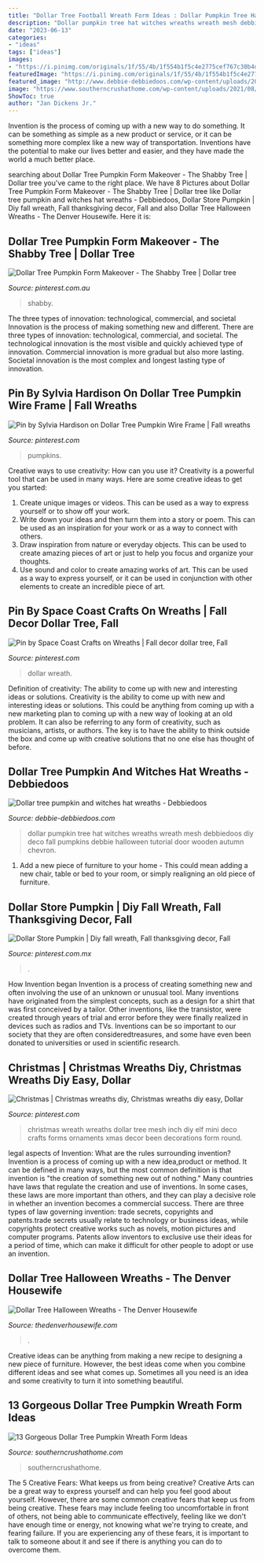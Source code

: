 ```yaml
---
title: "Dollar Tree Football Wreath Form Ideas : Dollar Pumpkin Tree Hat Witches Wreaths Wreath Mesh Debbiedoos Diy Deco Fall Pumpkins Debbie Halloween Tutorial Door Wooden Autumn Chevron"
description: "Dollar pumpkin tree hat witches wreaths wreath mesh debbiedoos diy deco fall pumpkins debbie halloween tutorial door wooden autumn chevron"
date: "2023-06-13"
categories:
- "ideas"
tags: ["ideas"]
images:
- "https://i.pinimg.com/originals/1f/55/4b/1f554b1f5c4e2775cef767c30b4d4ab0.jpg"
featuredImage: "https://i.pinimg.com/originals/1f/55/4b/1f554b1f5c4e2775cef767c30b4d4ab0.jpg"
featured_image: "http://www.debbie-debbiedoos.com/wp-content/uploads/2017/09/IMG-1105.jpg"
image: "https://www.southerncrushathome.com/wp-content/uploads/2021/08/Dollar-Tree-Pumpkin-Wreath-10-640x853.jpeg"
ShowToc: true
author: "Jan Dickens Jr."
---
```



Invention is the process of coming up with a new way to do something. It can be something as simple as a new product or service, or it can be something more complex like a new way of transportation. Inventions have the potential to make our lives better and easier, and they have made the world a much better place.

	

		
searching about Dollar Tree Pumpkin Form Makeover - The Shabby Tree | Dollar tree you've came to the right place. We have 8 Pictures about Dollar Tree Pumpkin Form Makeover - The Shabby Tree | Dollar tree like Dollar tree pumpkin and witches hat wreaths - Debbiedoos, Dollar Store Pumpkin | Diy fall wreath, Fall thanksgiving decor, Fall and also Dollar Tree Halloween Wreaths - The Denver Housewife. Here it is:
		
    
## Dollar Tree Pumpkin Form Makeover - The Shabby Tree | Dollar Tree

<img loading=lazy src="https://i.pinimg.com/originals/1f/55/4b/1f554b1f5c4e2775cef767c30b4d4ab0.jpg" onerror="this.onerror=null;this.src='https://tse4.mm.bing.net/th?id=OIP.dbZhpW16EDogKTexxW2mTgHaJ4&amp;pid=15.1';" alt="Dollar Tree Pumpkin Form Makeover - The Shabby Tree | Dollar tree">

_Source: pinterest.com.au_

>shabby. 

	

The three types of innovation: technological, commercial, and societal
Innovation is the process of making something new and different. There are three types of innovation: technological, commercial, and societal. The technological innovation is the most visible and quickly achieved type of innovation. Commercial innovation is more gradual but also more lasting. Societal innovation is the most complex and longest lasting type of innovation.

    
## Pin By Sylvia Hardison On Dollar Tree Pumpkin Wire Frame | Fall Wreaths

<img loading=lazy src="https://i.pinimg.com/736x/1f/7d/8d/1f7d8d735239a38b84ded8dc40f0e8f1.jpg" onerror="this.onerror=null;this.src='https://tse3.mm.bing.net/th?id=OIP.99QocONeae1g2aXtqyTI_QHaDm&amp;pid=15.1';" alt="Pin by Sylvia Hardison on Dollar Tree Pumpkin Wire Frame | Fall wreaths">

_Source: pinterest.com_

>pumpkins. 

	

Creative ways to use creativity: How can you use it?
Creativity is a powerful tool that can be used in many ways. Here are some creative ideas to get you started: 
1. Create unique images or videos. This can be used as a way to express yourself or to show off your work.
2. Write down your ideas and then turn them into a story or poem. This can be used as an inspiration for your work or as a way to connect with others.
3. Draw inspiration from nature or everyday objects. This can be used to create amazing pieces of art or just to help you focus and organize your thoughts.
4. Use sound and color to create amazing works of art. This can be used as a way to express yourself, or it can be used in conjunction with other elements to create an incredible piece of art.

    
## Pin By Space Coast Crafts On Wreaths | Fall Decor Dollar Tree, Fall

<img loading=lazy src="https://i.pinimg.com/originals/e1/98/85/e19885f7e2280ca9dd8ae89baba6f5f3.jpg" onerror="this.onerror=null;this.src='https://tse3.mm.bing.net/th?id=OIP.zBS0lHOj-8qat6yCaU5FdQHaJ4&amp;pid=15.1';" alt="Pin by Space Coast Crafts on Wreaths | Fall decor dollar tree, Fall">

_Source: pinterest.com_

>dollar wreath. 

	

Definition of creativity: The ability to come up with new and interesting ideas or solutions.
Creativity is the ability to come up with new and interesting ideas or solutions. This could be anything from coming up with a new marketing plan to coming up with a new way of looking at an old problem. It can also be referring to any form of creativity, such as musicians, artists, or authors. The key is to have the ability to think outside the box and come up with creative solutions that no one else has thought of before.

    
## Dollar Tree Pumpkin And Witches Hat Wreaths - Debbiedoos

<img loading=lazy src="http://www.debbie-debbiedoos.com/wp-content/uploads/2017/09/IMG-1105.jpg" onerror="this.onerror=null;this.src='https://tse1.mm.bing.net/th?id=OIP.bgf40-ijeyHF-hUXkd-xbAC6FP&amp;pid=15.1';" alt="Dollar tree pumpkin and witches hat wreaths - Debbiedoos">

_Source: debbie-debbiedoos.com_

>dollar pumpkin tree hat witches wreaths wreath mesh debbiedoos diy deco fall pumpkins debbie halloween tutorial door wooden autumn chevron. 

	

1. Add a new piece of furniture to your home - This could mean adding a new chair, table or bed to your room, or simply realigning an old piece of furniture.

    
## Dollar Store Pumpkin | Diy Fall Wreath, Fall Thanksgiving Decor, Fall

<img loading=lazy src="https://i.pinimg.com/originals/5f/7f/bd/5f7fbd33f2374c6d733d03087627df37.jpg" onerror="this.onerror=null;this.src='https://tse1.mm.bing.net/th?id=OIP.GdOF8CI_WNSjGcA2r-NqkQHaHY&amp;pid=15.1';" alt="Dollar Store Pumpkin | Diy fall wreath, Fall thanksgiving decor, Fall">

_Source: pinterest.com.mx_

>. 

	

How Invention began
Invention is a process of creating something new and often involving the use of an unknown or unusual tool. Many inventions have originated from the simplest concepts, such as a design for a shirt that was first conceived by a tailor. Other inventions, like the transistor, were created through years of trial and error before they were finally realized in devices such as radios and TVs. Inventions can be so important to our society that they are often consideredtreasures, and some have even been donated to universities or used in scientific research.

    
## Christmas | Christmas Wreaths Diy, Christmas Wreaths Diy Easy, Dollar

<img loading=lazy src="https://i.pinimg.com/originals/66/b6/4a/66b64abd5bd2ead001bedd9ed21f39d7.jpg" onerror="this.onerror=null;this.src='https://tse1.mm.bing.net/th?id=OIP.HUPctQpLdOrsoSuaT-GPcAHaLG&amp;pid=15.1';" alt="Christmas | Christmas wreaths diy, Christmas wreaths diy easy, Dollar">

_Source: pinterest.com_

>christmas wreath wreaths dollar tree mesh inch diy elf mini deco crafts forms ornaments xmas decor been decorations form round. 

	

legal aspects of Invention: What are the rules surrounding invention?
Invention is a process of coming up with a new idea,product or method. It can be defined in many ways, but the most common definition is that invention is "the creation of something new out of nothing." Many countries have laws that regulate the creation and use of inventions. In some cases, these laws are more important than others, and they can play a decisive role in whether an invention becomes a commercial success.
There are three types of law governing invention: trade secrets, copyrights and patents.trade secrets usually relate to technology or business ideas, while copyrights protect creative works such as novels, motion pictures and computer programs. Patents allow inventors to exclusive use their ideas for a period of time, which can make it difficult for other people to adopt or use an invention.

    
## Dollar Tree Halloween Wreaths - The Denver Housewife

<img loading=lazy src="https://www.thedenverhousewife.com/wp-content/uploads/2020/09/Halloween-wreath-Craftbits-ideas-craftgossip-diy-2.jpg" onerror="this.onerror=null;this.src='https://tse4.mm.bing.net/th?id=OIP.4N-KukXyZtWHuSOz0OSXUAHaKl&amp;pid=15.1';" alt="Dollar Tree Halloween Wreaths - The Denver Housewife">

_Source: thedenverhousewife.com_

>. 

	

Creative ideas can be anything from making a new recipe to designing a new piece of furniture. However, the best ideas come when you combine different ideas and see what comes up. Sometimes all you need is an idea and some creativity to turn it into something beautiful.

    
## 13 Gorgeous Dollar Tree Pumpkin Wreath Form Ideas

<img loading=lazy src="https://www.southerncrushathome.com/wp-content/uploads/2021/08/Dollar-Tree-Pumpkin-Wreath-10-640x853.jpeg" onerror="this.onerror=null;this.src='https://tse4.mm.bing.net/th?id=OIP.x7pqqO6109Kr5JGs-9zUmQHaJ3&amp;pid=15.1';" alt="13 Gorgeous Dollar Tree Pumpkin Wreath Form Ideas">

_Source: southerncrushathome.com_

>southerncrushathome. 

	

The 5 Creative Fears: What keeps us from being creative?
Creative Arts can be a great way to express yourself and can help you feel good about yourself. However, there are some common creative fears that keep us from being creative. These fears may include feeling too uncomfortable in front of others, not being able to communicate effectively, feeling like we don't have enough time or energy, not knowing what we're trying to create, and fearing failure. If you are experiencing any of these fears, it is important to talk to someone about it and see if there is anything you can do to overcome them.

